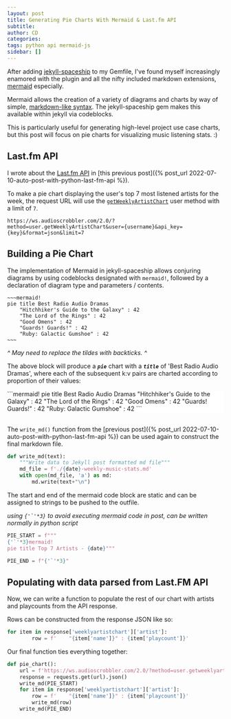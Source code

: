 ```yaml
---
layout: post
title: Generating Pie Charts With Mermaid & Last.fm API  
subtitle:
author: CD
categories: 
tags: python api mermaid-js
sidebar: []
---
```


After adding [jekyll-spaceship](https://github.com/jeffreytse/jekyll-spaceship) to my Gemfile, I've found myself increasingly enamored with the plugin and all the nifty included markdown extensions, [mermaid](https://github.com/mermaid-js/mermaid) especially. 

Mermaid allows the creation of a variety of diagrams and charts by way of simple, [markdown-like syntax](https://mermaid-js.github.io/mermaid/#/./n00b-syntaxReference). The jekyll-spaceship gem makes this available within jekyll via codeblocks. 

This is particularly useful for generating high-level project use case charts, but this post will focus on pie charts for visualizing music listening stats. :)

## Last.fm API

I wrote about the [Last.fm API](https://www.last.fm/api/intro) in [this previous post]({% post_url 2022-07-10-auto-post-with-python-last-fm-api %}). 

To make a pie chart displaying the user's top 7 most listened artists for the week, the request URL will use the [`getWeeklyArtistChart`](https://www.last.fm/api/show/user.getWeeklyArtistChart) user method with a limit of `7`. 

~~~
https://ws.audioscrobbler.com/2.0/?method=user.getWeeklyArtistChart&user={username}&api_key={key}&format=json&limit=7
~~~

## Building a Pie Chart

The implementation of Mermaid in jekyll-spaceship allows conjuring diagrams by using codeblocks designated with `mermaid!`, followed by a declaration of diagram type and parameters / contents.

````
~~~mermaid! 
pie title Best Radio Audio Dramas
    "Hitchhiker's Guide to the Galaxy" : 42
    "The Lord of the Rings" : 42
    "Good Omens" : 42
    "Guards! Guards!" : 42
    "Ruby: Galactic Gumshoe" : 42
~~~
````
*^ May need to replace the tildes with backticks. ^*

The above block will produce a ***`pie`*** chart with a ***`title`*** of 'Best Radio Audio Dramas', where each of the subsequent k:v pairs are charted according to proportion of their values:

<div style="background: white;">
```mermaid! 
pie title Best Radio Audio Dramas
    "Hitchhiker's Guide to the Galaxy" : 42
    "The Lord of the Rings" : 42
    "Good Omens" : 42
    "Guards! Guards!" : 42
    "Ruby: Galactic Gumshoe" : 42
```
</div><br>

The `write_md()` function from the [previous post]({% post_url 2022-07-10-auto-post-with-python-last-fm-api %}) can be used again to construct the final markdown file. 

~~~python
def write_md(text):
    """Write data to Jekyll post formatted md file"""
    md_file = f'./{date}-weekly-music-stats.md'
    with open(md_file, 'a') as md:
        md.write(text+"\n")
~~~

The start and end of the mermaid code block are static and can be assigned to strings to be pushed to the outfile. 

*using ``{'`'*3}`` to avoid executing mermaid code in post, can be written normally in python script*

```python
PIE_START = f"""
{'`'*3}mermaid!
pie title Top 7 Artists - {date}"""

PIE_END = f"{'`'*3}"
```

## Populating with data parsed from Last.FM API

Now, we can write a function to populate the rest of our chart with artists and playcounts from the API response.  

Rows can be constructed from the response JSON like so:

```python
for item in response['weeklyartistchart']['artist']:
        row = f'    "{item['name']}" : {item['playcount']}'
```

Our final function ties everything together:

~~~python
def pie_chart():
    url = f'https://ws.audioscrobbler.com/2.0/?method=user.getweeklyartistchart&user={username}&api_key={key}&format=json&limit=7'
    response = requests.get(url).json()
    write_md(PIE_START)
    for item in response['weeklyartistchart']['artist']:
        row = f'    "{item['name']}" : {item['playcount']}'
        write_md(row)
    write_md(PIE_END)
~~~
